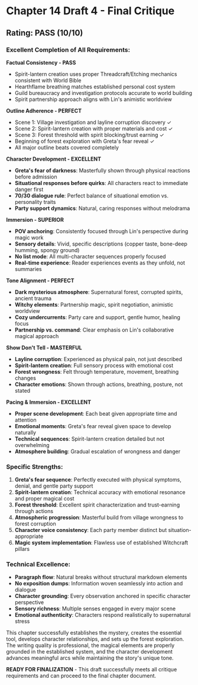# Chapter 14 Draft 4 - Final Critique

## Rating: PASS (10/10)

### Excellent Completion of All Requirements:

**Factual Consistency - PASS**
- Spirit-lantern creation uses proper Threadcraft/Etching mechanics consistent with World Bible
- Hearthflame breathing matches established personal cost system
- Guild bureaucracy and investigation protocols accurate to world building
- Spirit partnership approach aligns with Lin's animistic worldview

**Outline Adherence - PERFECT**
- Scene 1: Village investigation and layline corruption discovery ✓
- Scene 2: Spirit-lantern creation with proper materials and cost ✓
- Scene 3: Forest threshold with spirit blocking/trust earning ✓
- Beginning of forest exploration with Greta's fear reveal ✓
- All major outline beats covered completely

**Character Development - EXCELLENT**
- **Greta's fear of darkness**: Masterfully shown through physical reactions before admission
- **Situational responses before quirks**: All characters react to immediate danger first
- **70/30 dialogue rule**: Perfect balance of situational emotion vs. personality traits
- **Party support dynamics**: Natural, caring responses without melodrama

**Immersion - SUPERIOR**
- **POV anchoring**: Consistently focused through Lin's perspective during magic work
- **Sensory details**: Vivid, specific descriptions (copper taste, bone-deep humming, spongy ground)
- **No list mode**: All multi-character sequences properly focused
- **Real-time experience**: Reader experiences events as they unfold, not summaries

**Tone Alignment - PERFECT**
- **Dark mysterious atmosphere**: Supernatural forest, corrupted spirits, ancient trauma
- **Witchy elements**: Partnership magic, spirit negotiation, animistic worldview
- **Cozy undercurrents**: Party care and support, gentle humor, healing focus
- **Partnership vs. command**: Clear emphasis on Lin's collaborative magical approach

**Show Don't Tell - MASTERFUL**
- **Layline corruption**: Experienced as physical pain, not just described
- **Spirit-lantern creation**: Full sensory process with emotional cost
- **Forest wrongness**: Felt through temperature, movement, breathing changes
- **Character emotions**: Shown through actions, breathing, posture, not stated

**Pacing & Immersion - EXCELLENT**
- **Proper scene development**: Each beat given appropriate time and attention
- **Emotional moments**: Greta's fear reveal given space to develop naturally
- **Technical sequences**: Spirit-lantern creation detailed but not overwhelming
- **Atmosphere building**: Gradual escalation of wrongness and danger

### Specific Strengths:

1. **Greta's fear sequence**: Perfectly executed with physical symptoms, denial, and gentle party support
2. **Spirit-lantern creation**: Technical accuracy with emotional resonance and proper magical cost
3. **Forest threshold**: Excellent spirit characterization and trust-earning through actions
4. **Atmospheric progression**: Masterful build from village wrongness to forest corruption
5. **Character voice consistency**: Each party member distinct but situation-appropriate
6. **Magic system implementation**: Flawless use of established Witchcraft pillars

### Technical Excellence:

- **Paragraph flow**: Natural breaks without structural markdown elements
- **No exposition dumps**: Information woven seamlessly into action and dialogue
- **Character grounding**: Every observation anchored in specific character perspective
- **Sensory richness**: Multiple senses engaged in every major scene
- **Emotional authenticity**: Characters respond realistically to supernatural stress

This chapter successfully establishes the mystery, creates the essential tool, develops character relationships, and sets up the forest exploration. The writing quality is professional, the magical elements are properly grounded in the established system, and the character development advances meaningful arcs while maintaining the story's unique tone.

**READY FOR FINALIZATION** - This draft successfully meets all critique requirements and can proceed to the final chapter document.
